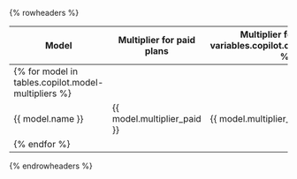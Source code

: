 {% rowheaders %}

| Model                                               | Multiplier for **paid plans** | Multiplier for **{% data variables.copilot.copilot_free_short %}** |
|-----------------------------------------------------|-------------------------------|--------------------------------------------------------------------|
| {% for model in tables.copilot.model-multipliers %} |
| {{ model.name }}                                    | {{ model.multiplier_paid }}   | {{ model.multiplier_free }}                                        |
| {% endfor %}                                        |

{% endrowheaders %}
